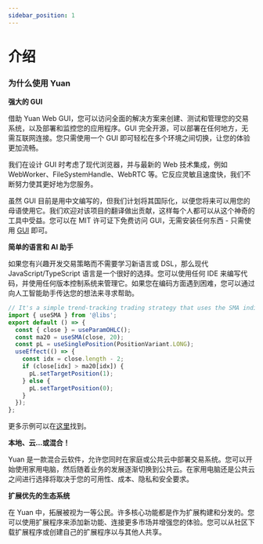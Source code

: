 ```yaml
---
sidebar_position: 1
---
```


# 介绍

### 为什么使用 Yuan

**强大的 GUI**

借助 Yuan Web GUI，您可以访问全面的解决方案来创建、测试和管理您的交易系统，以及部署和监控您的应用程序。GUI 完全开源，可以部署在任何地方，无需互联网连接。您只需使用一个 GUI 即可轻松在多个环境之间切换，让您的体验更加流畅。

我们在设计 GUI 时考虑了现代浏览器，并与最新的 Web 技术集成，例如 WebWorker、FileSystemHandle、WebRTC 等。它反应灵敏且速度快，我们不断努力使其更好地为您服务。

虽然 GUI 目前是用中文编写的，但我们计划将其国际化，以便您将来可以用您的母语使用它。我们欢迎对该项目的翻译做出贡献，这样每个人都可以从这个神奇的工具中受益。您可以在 MIT 许可证下免费访问 GUI，无需安装任何东西 - 只需使用 [GUI](https://y.ntnl.io) 即可。

**简单的语言和 AI 助手**

如果您有兴趣开发交易策略而不需要学习新语言或 DSL，那么现代 JavaScript/TypeScript 语言是一个很好的选择。您可以使用任何 IDE 来编写代码，并使用任何版本控制系统来管理它。如果您在编码方面遇到困难，您可以通过向人工智能助手传达您的想法来寻求帮助。

```ts
// It's a simple trend-tracking trading strategy that uses the SMA indicator.
import { useSMA } from '@libs';
export default () => {
  const { close } = useParamOHLC();
  const ma20 = useSMA(close, 20);
  const pL = useSinglePosition(PositionVariant.LONG);
  useEffect(() => {
    const idx = close.length - 2;
    if (close[idx] > ma20[idx]) {
      pL.setTargetPosition(1);
    } else {
      pL.setTargetPosition(0);
    }
  });
};
```

更多示例可以在[这里](https://github.com/No-Trade-No-Life/Yuan-Public-Workspace)找到。

**本地、云...或混合！**

Yuan 是一款混合云软件，允许您同时在家庭或公共云中部署交易系统。您可以开始使用家用电脑，然后随着业务的发展逐渐切换到公共云。在家用电脑还是公共云之间进行选择将取决于您的可用性、成本、隐私和安全要求。

**扩展优先的生态系统**

在 Yuan 中，拓展被视为一等公民。许多核心功能都是作为扩展构建和分发的。您可以使用扩展程序来添加新功能、连接更多市场并增强您的体验。您可以从社区下载扩展程序或创建自己的扩展程序以与其他人共享。
